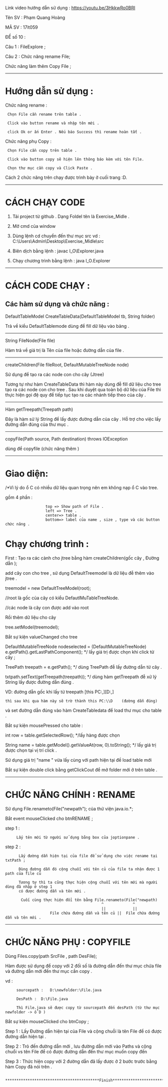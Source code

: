  Link video hướng dẫn sử dụng :
    https://youtu.be/3HkkwRo0BRI

Tên SV : Phạm Quang Hoàng 

MÃ SV : 17it059 

ĐỀ số 10 :   

Câu 1 : FileExplore ;

Câu 2 : Chức năng rename File; 

Chức năng làm thêm  Copy File ;

******************************************************************************
# Hướng dẫn sử dụng : 
 Chức năng rename : 
     
     Chọn File cần rename trên table . 
     
     Click vào button rename và nhập tên mới . 
     
     click Ok or ấn Enter . Nếu báo Success thì rename hoàn tất .
     
  Chức năng phụ Copy : 
     
     Chọn File cần copy trên table . 
     
     Click vào button copy sẽ hiện lên thông báo kèm với tên File.
     
     Chọn thư mục cần copy và Click Paste . 
     
 Cách 2 chức năng trên chạy được trình bày ở cuối trang :D.     
******************************************************************************

# CÁCH CHẠY CODE 

1. Tải project từ github . Dạng Foldel tên là Exercise_Midle . 

2. Mở cmd của window 

3. Dùng lệnh cd chuyển đến thư mục src  vd : C:\Users\Admin\Desktop\Exercise_Midle\src 

4. Biên dịch bằng lệnh : javac I_O\Explorer.java

5. Chạy chương trình bằng lệnh : java I_O.Explorer


******************************************************************************
 # CÁCH CODE CHẠY :        

  ## Các hàm sử dụng và chức năng :

DefaultTableModel CreateTableData(DefaultTableModel tb, String folder)
 
  Trả về kiểu DefaultTablemode dùng để fill dữ liệu vào bảng .

******************************************************************************

String FileNode(File file) 

Hàm trả về giá trị là Tên của file hoặc đường dẫn của file  . 
******************************************************************************
createChildren(File fileRoot, DefaultMutableTreeNode node)
 
Sử dụng để tạo ra các node con cho cây (Jtree) 

Tương tự như hàm CreateTableData thì hàm này dùng đễ fill dữ liệu cho tree
 tạo ra các node con cho tree . 
Sau khi duyệt qua toàn bộ dữ liệu của File thì thực hiện gọi đệ quy để tiếp tục 
tạo ra các nhánh tiếp theo của cây . 
********************************************************************************
Hàm getTreepath(Treepath path) 

Đây là hàm sử lý String để lấy được đường dẫn của cây . 
Hỗ trợ cho việc lấy đường dẫn đúng của thư mục .
******************************************************************************
copyFile(Path source, Path destination) throws IOException

dùng để copyfile (chức năng thêm )
******************************************************************************
# Giao diện: 
/*Vì lý do ổ C có nhiều dữ liệu quan trọng nên em không nạp ổ C vào tree. 
 
gồm 4 phần :

                      top => Show path of File . 
                      left => Tree .                       
                      center=> table .
                      bottom=> label của name , size , type và các button chức năng .

# Chạy chương trình  :

First :  Tạo ra các cành cho jtree bằng hàm createChildren(gốc cây , Đường dẫn ); 

 add cây con cho tree , sử dụng DefaultTreemodel là dữ liệu đễ thêm vào jtree . 
 
treemodel = new DefaultTreeModel(root);

//root là gốc của cây có kiểu DefautlMuTableTreeNode.

//các node là cây con được add vào root

Rồi thêm dữ liệu cho cây 

tree.setModel(treemodel);
 
Bắt sự kiện valueChanged cho tree 

DefaultMutableTreeNode nodeselected = (DefaultMutableTreeNode) e.getPath().getLastPathComponent();
*/ lấy giá trị được chọn khi click từ cây  ;

TreePath treepath = e.getPath();
*/ dùng TreePath đễ lấy đường dẫn từ cây . 

txtpath.setText(getTreepath(treepath));
*/ dùng hàm getTreepath đễ xử lý String lấy được đường dẫn đúng . 

VD: đường dẫn gốc khi lấy  từ treepath [this PC:,][D:\,]

    thì sau khi qua hàm này sẽ trờ thành this PC:\\D    (đường dẫn đúng)

và set đường dẫn đúng vào hàm CreateTabledata để load thư mục cho table . 


Bắt sự kiện mousePressed cho table : 

int row = table.getSelectedRow();
*/lấy hàng được chọn

String name = table.getModel().getValueAt(row, 0).toString();
 */ lấy giá trị được chọn tại vị trí click .
 
Sử dụng giá trị "name " vừa lấy cùng với path hiện tại đề load table mới

Bắt sự kiện double click bằng getClickCout để mở folder mới ở trên table .

******************************************************************************

# CHỨC NĂNG CHÍNH : RENAME 

 Sử dụng File.renameto(File("newpath"); của thử viện java.io.*;
  
   Bắt event mouseClicked cho btnRENAME ; 
   
step 1 : 

         Lấy tên mới từ người sử dụng bằng box của joptionpane .
         
step 2 : 

          Lấy đường dẫn hiện tại của file để sử dụng cho việc rename tại txtPath ; 
          
          Dùng đường dẫn đó cộng chuỗi với tên củ của file ta nhận được 1 path của file củ

          Tương tự thì ta cũng thực hiện cộng chuỗi với tên mới mà người dùng đã nhập ở step 1 
          có được đường dẫn và tên mới .
          
           Cuối cùng thực hiện đổi tên bằng File.renameto(File("newpath)
                                               ^             ^          
                                               ||            ||
                        File chứa đường dẫn và tên củ ||  File chứa đường dẫn và tên mới .

******************************************************************************

# CHỨC NĂNG PHỤ : COPYFILE 

Dùng Files.copy(path SrcFile , path DesFile);

Hàm được sử dụng để copy với 2 đối số là đường dẫn đến thư mục chứa file và đường dẫn mới đến
thư mục cần copy .

vd :  

         sourcepath :   D:\newfolder:\File.java  
         
         DesPath :  D:\File.java 
         
         Thì File.java sẽ được copy từ sourcepath đến desPath (từ thư mục newfolder -> ổ D )

Bắt sự kiện mouseClicked  cho btnCopy ;

Step 1 : Lấy Đường dẫn hiện tại của File và cộng chuỗi là tên File để có được đường dẫn hiện tại . 

Step 2 : Trỏ đến đường dẫn mới , lưu đường dẫn mới vào Paths và cộng chuổi vs tên File để có được 
        đường dẫn đến thư mục muốn copy đến

Step 3  : Thức hiện copy với 2 đường dẫn đã lấy được ở 2 bước trước bằng hàm Copy đã nói trên . 




             ******************************************Finish********************************

 
           
 


